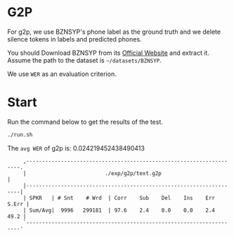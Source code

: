 # G2P
For g2p, we use BZNSYP's phone label as the ground truth and we delete silence tokens in labels and predicted phones.

You should Download BZNSYP from its [Official Website](https://test.data-baker.com/data/index/source) and extract it. Assume the path to the dataset is `~/datasets/BZNSYP`.

We use `WER` as an evaluation criterion.

# Start
Run the command below to get the results of the test.

```bash
./run.sh
```

The `avg WER` of g2p is: 0.024219452438490413

```text
     ,--------------------------------------------------------------------.
     |                         ./exp/g2p/text.g2p                         |
     |--------------------------------------------------------------------|
     | SPKR   | # Snt    # Wrd  | Corr    Sub    Del    Ins    Err  S.Err |
     | Sum/Avg|  9996   299181  | 97.6    2.4    0.0    0.0    2.4   49.2 |
     `--------------------------------------------------------------------'
```
